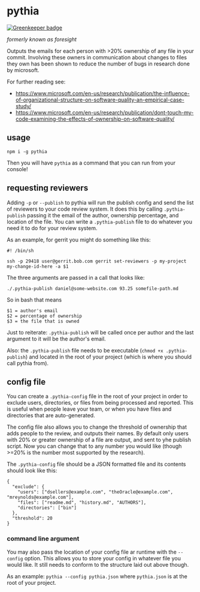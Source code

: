 # pythia

[![Greenkeeper badge](https://badges.greenkeeper.io/designfrontier/pythia.svg)](https://greenkeeper.io/)

*formerly known as foresight*

Outputs the emails for each person with >20% ownership of any file in your commit. Involving these owners in communication about changes to files they own has been shown to reduce the number of bugs in research done by microsoft.

For further reading see:
- https://www.microsoft.com/en-us/research/publication/the-influence-of-organizational-structure-on-software-quality-an-empirical-case-study/
- https://www.microsoft.com/en-us/research/publication/dont-touch-my-code-examining-the-effects-of-ownership-on-software-quality/

## usage
`npm i -g pythia`

Then you will have `pythia` as a command that you can run from your console!

## requesting reviewers

Adding `-p` or `--publish` to pythia will run the publish config and send the list
of reviewers to your code review system. It does this by calling `.pythia-publish`
passing it the email of the author, ownership percentage, and location of the file. 
You can write a `.pythia-publish` file to do whatever you need it to do for your 
review system.

As an example, for gerrit you might do something like this:

```
#! /bin/sh

ssh -p 29418 user@gerrit.bob.com gerrit set-reviewers -p my-project my-change-id-here -a $1
```

The three arguments are passed in a call that looks like:
```
./.pythia-publish daniel@some-website.com 93.25 somefile-path.md
```

So in bash that means
```
$1 = author's email
$2 = percentage of ownership
$3 = the file that is owned
```

Just to reiterate: `.pythia-publish` will be called once per author and the last
argument to it will be the author's email.

Also: the `.pythia-publish` file needs to be executable (`chmod +x .pythia-publish`)
and located in the root of your project (which is where you should call pythia from).

## config file

You can create a `.pythia-config` file in the root of your project in order to
exclude users, directories, or files from being processed and reported. This is
useful when people leave your team, or when you have files and directories that
are auto-generated.

The config file also allows you to change the threshold of ownership that adds
people to the review, and outputs their names. By default only users with 20% or
greater ownership of a file are output, and sent to yhe publish script. Now you
can change that to any number you would like (though >=20% is the number most
supported by the research).

The `.pythia-config` file should be a JSON formatted file and its contents should
look like this:

```
{
  "exclude": {
    "users": ["dsellers@example.com", "theOracle@example.com", "mreynolds@example.com"],
    "files": ["readme.md", "history.md", "AUTHORS"],
    "directories": ["bin"]
  },
  "threshold": 20
}
```

### command line argument

You may also pass the location of your config file ar runtime with the `--config`
option. This allows you to store your config in whatever file you would like. It
still needs to conform to the structure laid out above though.

As an example: `pythia --config pythia.json` where `pythia.json` is at the root
of your project.